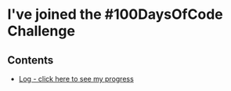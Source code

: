 # I've joined the #100DaysOfCode Challenge

## Contents

* [Log - click here to see my progress](log.md)



